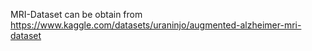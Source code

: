 MRI-Dataset can be obtain from https://www.kaggle.com/datasets/uraninjo/augmented-alzheimer-mri-dataset

